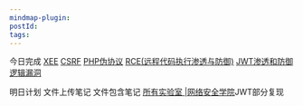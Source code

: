 ```yaml
---
mindmap-plugin: 
postId: 
tags:
---
```

今日完成
    [XEE](../../网安/web安全/XEE.md)
    [CSRF](../../网安/web安全/CSRF.md)
    [PHP伪协议](../../PHP伪协议.md)
    [RCE(远程代码执行渗透与防御)](../../网安/web安全/RCE(远程代码执行渗透与防御).md)
    [JWT渗透和防御](../../网安/web安全/JWT渗透和防御.md)
    [逻辑漏洞](../../网安/web安全/逻辑漏洞.md)
    




明日计划
文件上传笔记
文件包含笔记
[所有实验室 |网络安全学院](https://portswigger.net/web-security/all-labs#jwt)JWT部分复现